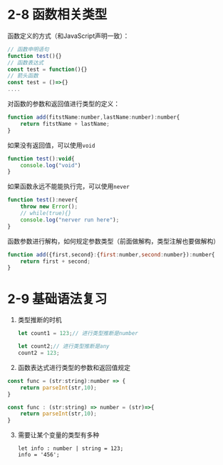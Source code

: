 # 2-8 函数相关类型

函数定义的方式（和JavaScript声明一致）：

```javascript
// 函数申明语句
function test(){}
// 函数表达式
const test = function(){}
// 箭头函数
const test = ()=>{}
....
```

对函数的参数和返回值进行类型的定义：

```javascript
function add(fitstName:number,lastName:number):number{
	return fitstName + lastName;
}
```

如果没有返回值，可以使用`void`

```javascript
function test():void{
	console.log("void")
}
```

如果函数永远不能能执行完，可以使用`never`

```javascript
function test():never{
    throw new Error();
    // while(true){}
	console.log("nerver run here");
}
```

函数参数进行解构，如何规定参数类型（前面做解构，类型注解也要做解构）

```js
function add({first,second}:{first:number,second:number}):number{
    return first + second;
}
```

# 2-9 基础语法复习

1. 类型推断的时机

   ```js
   let count1 = 123;// 进行类型推断是number
   
   let count2;// 进行类型推断是any
   count2 = 123;
   ```

2. 函数表达式进行类型的参数和返回值规定

```js
const func = (str:string):number => {
    return parseInt(str,10);
}

const func : (str:string) => number = (str)=>{
	return parseInt(str,10);
}
```

3. 需要让某个变量的类型有多种

   ```
   let info : number | string = 123;
   info = '456';
   ```

   